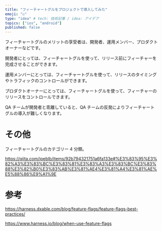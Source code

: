 ```yaml
---
title: "フィーチャートグルをプロジェクトで導入してみた"
emoji: "☑️"
type: "idea" # tech: 技術記事 / idea: アイデア
topics: ["ios", "android"]
published: false
---
```


フィーチャートグルのメリットの享受者は、開発者、運用メンバー、プロダクトオーナーなどです。

開発者にとっては、フィーチャートグルを使って、リリース前にフィーチャーを完成させることができます。

運用メンバーにとっては、フィーチャートグルを使って、リリースのタイミングやトラフィックのコントロールができます。

プロダクトオーナーにとっては、フィーチャートグルを使って、フィーチャーのリリースをコントロールできます。

QA チームが開発者と乖離していると、QA チームの反発によりフィーチャートグルの導入が難しくなります。

# その他

フィーチャートグルのカテゴリー 4 分類。

https://qiita.com/ipeblb/items/92b794321751a6fa133e#%E3%83%95%E3%82%A3%E3%83%BC%E3%83%81%E3%83%A3%E3%83%BC%E3%83%88%E3%82%B0%E3%83%AB%E3%81%AE4%E3%81%A4%E3%81%AE%E5%88%86%E9%A1%9E

# 参考

https://harness.dxable.com/blog/feature-flags/feature-flags-best-practices/

https://www.harness.io/blog/when-use-feature-flags
